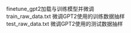 finetune_gpt2加载与训练模型并微调   
train_raw_data.txt 微调GPT2使用的训练数据抽样   
test_raw_data.txt 微调GPT2使用的测试数据抽样  
